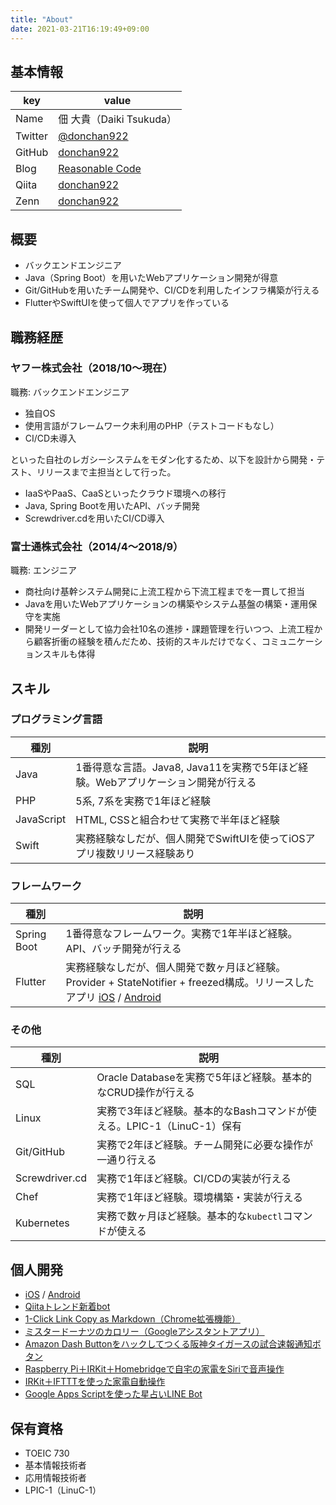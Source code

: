 ```yaml
---
title: "About"
date: 2021-03-21T16:19:49+09:00
---
```


## 基本情報
| key | value |
| --- | --- |
| Name | 佃 大貴（Daiki Tsukuda） |
| Twitter | [@donchan922](https://twitter.com/donchan922) |
| GitHub | [donchan922](https://github.com/donchan922) |
| Blog | [Reasonable Code](https://reasonable-code.com/) |
| Qiita | [donchan922](https://qiita.com/donchan922) |
| Zenn | [donchan922](https://zenn.dev/donchan922) |

## 概要
- バックエンドエンジニア
- Java（Spring Boot）を用いたWebアプリケーション開発が得意
- Git/GitHubを用いたチーム開発や、CI/CDを利用したインフラ構築が行える
- FlutterやSwiftUIを使って個人でアプリを作っている

## 職務経歴
### ヤフー株式会社（2018/10〜現在）
職務: バックエンドエンジニア

- 独自OS
- 使用言語がフレームワーク未利用のPHP（テストコードもなし）
- CI/CD未導入

といった自社のレガシーシステムをモダン化するため、以下を設計から開発・テスト、リリースまで主担当として行った。

- IaaSやPaaS、CaaSといったクラウド環境への移行
- Java, Spring Bootを用いたAPI、バッチ開発
- Screwdriver.cdを用いたCI/CD導入

### 富士通株式会社（2014/4〜2018/9）
職務: エンジニア

- 商社向け基幹システム開発に上流工程から下流工程までを一貫して担当
- Javaを用いたWebアプリケーションの構築やシステム基盤の構築・運用保守を実施
- 開発リーダーとして協力会社10名の進捗・課題管理を行いつつ、上流工程から顧客折衝の経験を積んだため、技術的スキルだけでなく、コミュニケーションスキルも体得

## スキル
### プログラミング言語

| 種別 | 説明 |
| --- | --- |
| Java | 1番得意な言語。Java8, Java11を実務で5年ほど経験。Webアプリケーション開発が行える |
| PHP | 5系, 7系を実務で1年ほど経験 |
| JavaScript | HTML, CSSと組合わせて実務で半年ほど経験 |
| Swift | 実務経験なしだが、個人開発でSwiftUIを使ってiOSアプリ複数リリース経験あり |

### フレームワーク

| 種別 | 説明 |
| --- | --- |
| Spring Boot | 1番得意なフレームワーク。実務で1年半ほど経験。API、バッチ開発が行える |
| Flutter | 実務経験なしだが、個人開発で数ヶ月ほど経験。Provider + StateNotifier + freezed構成。リリースしたアプリ [iOS](https://apple.co/3mokfWf) / [Android](https://play.google.com/store/apps/details?id=com.donchan922.vertical_calendar) |

### その他

| 種別 | 説明 |
| --- | --- |
| SQL | Oracle Databaseを実務で5年ほど経験。基本的なCRUD操作が行える |
| Linux | 実務で3年ほど経験。基本的なBashコマンドが使える。LPIC-1（LinuC-1）保有 |
| Git/GitHub | 実務で2年ほど経験。チーム開発に必要な操作が一通り行える |
| Screwdriver.cd | 実務で1年ほど経験。CI/CDの実装が行える |
| Chef | 実務で1年ほど経験。環境構築・実装が行える |
| Kubernetes | 実務で数ヶ月ほど経験。基本的な`kubectl`コマンドが使える |

## 個人開発
- [iOS](https://apps.apple.com/us/developer/daiki-tsukuda/id1505893655) / [Android](https://play.google.com/store/apps/developer?id=Daiki+Tsukuda)
- [Qiitaトレンド新着bot](https://twitter.com/qiita_trend_bot)
- [1-Click Link Copy as Markdown（Chrome拡張機能）](https://chrome.google.com/webstore/detail/1-click-link-copy-as-mark/pmhehcpfecalmggdcdhhlcolaifiejao?hl=ja)
- [ミスタードーナツのカロリー（Googleアシスタントアプリ）](https://assistant.google.com/services/a/uid/000000ebf4570c78)
- [Amazon Dash Buttonをハックしてつくる阪神タイガースの試合速報通知ボタン](https://daipanman.hatenablog.com/entry/2017/08/02/214429)
- [Raspberry Pi＋IRKit＋Homebridgeで自宅の家電をSiriで音声操作](https://daipanman.hatenablog.com/entry/2017/08/17/195259)
- [IRKit＋IFTTTを使った家電自動操作](https://daipanman.hatenablog.com/entry/2017/08/22/113847)
- [Google Apps Scriptを使った星占いLINE Bot](https://daipanman.hatenablog.com/entry/2017/09/16/185831)

## 保有資格
- TOEIC 730
- 基本情報技術者
- 応用情報技術者
- LPIC-1（LinuC-1）
